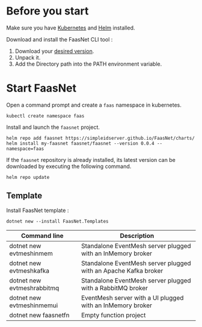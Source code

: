 # Before you start

Make sure you have [Kubernetes](https://kubernetes.io/docs/tasks/tools/) and [Helm](https://helm.sh/docs/intro/install/) installed.

Download and install the FaasNet CLI tool :

1. Download your [desired version](https://github.com/simpleidserver/FaasNet/releases).
2. Unpack it.
3. Add the Directory path into the PATH environment variable.

# Start FaasNet

Open a command prompt and create a `faas` namespace in kubernetes. 

```
kubectl create namespace faas
```

Install and launch the `faasnet` project.

```
helm repo add faasnet https://simpleidserver.github.io/FaasNet/charts/
helm install my-faasnet faasnet/faasnet --version 0.0.4 --namespace=faas
```

If the `faasnet` repository is already installed, its latest version can be downloaded by executing the following command.

```
helm repo update
```

## Template

Install FaasNet template :

```
dotnet new --install FaasNet.Templates
```

| Command line               | Description                                                         |
|  ------------------------- | ------------------------------------------------------------------- |
| dotnet new evtmeshinmem    | Standalone EventMesh server plugged with an InMemory broker         |
| dotnet new evtmeshkafka    | Standalone EventMesh server plugged with an Apache Kafka broker     |
| dotnet new evtmeshrabbitmq | Standalone EventMesh server plugged with a RabbitMQ broker          |
| dotnet new evtmeshinmemui  | EventMesh server with a UI plugged with an InMemory broker          |
| dotnet new faasnetfn       | Empty function project                                              |